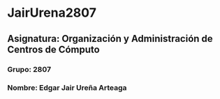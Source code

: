 # JairUrena2807
## Asignatura: Organización y Administración de Centros de Cómputo 
### Grupo: 2807 
### Nombre: Edgar Jair Ureña Arteaga

